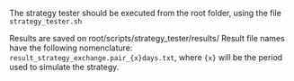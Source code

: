 The strategy tester should be executed from the root folder, using the file `strategy_tester.sh`

Results are saved on root/scripts/strategy_tester/results/
Result file names have the following nomenclature: `result_strategy_exchange.pair_{x}days.txt`, where `{x}` will be the period used to simulate the strategy.